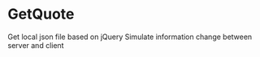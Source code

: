 # GetQuote

Get local json file based on jQuery
Simulate information change between server and client
